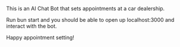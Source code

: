 This is an AI Chat Bot that sets appointments at a car dealership.

Run bun start and you should be able to open up localhost:3000 and interact with the bot.

Happy appointment setting!
